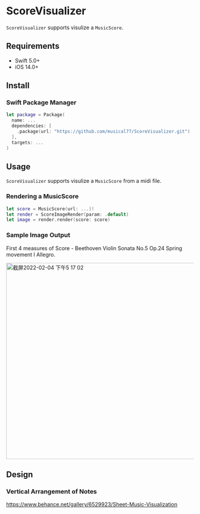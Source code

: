 # ScoreVisualizer

`ScoreVisualizer` supports visulize a `MusicScore`.

Requirements
----
* Swift 5.0+
* iOS 14.0+

Install
----

### Swift Package Manager

``` swift
let package = Package(
  name: ...
  dependencies: [
    .package(url: "https://github.com/musical77/ScoreVisualizer.git")
  ],
  targets: ...
)
```


Usage
----

`ScoreVisualizer` supports visulize a `MusicScore` from a midi file.

### Rendering a MusicScore 

``` swift
let score = MusicScore(url: ...)!
let render = ScoreImageRender(param: .default)
let image = render.render(score: score)
```

### Sample Image Output 

First 4 measures of Score - Beethoven Violin Sonata No.5 Op.24 Spring movement I Allegro.

<img width="527" alt="截屏2022-02-04 下午5 17 02" src="https://user-images.githubusercontent.com/51254187/152504748-5a4156b0-5736-4cb0-b5cf-1e56d3922522.png">



Design
---

### Vertical Arrangement of Notes

https://www.behance.net/gallery/6529923/Sheet-Music-Visualization
